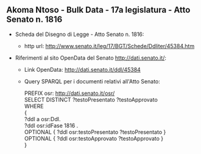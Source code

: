 ## Akoma Ntoso - Bulk Data - 17a legislatura - Atto Senato n. 1816 ##

* Scheda del Disegno di Legge - Atto Senato n. 1816:
	* http url: http://www.senato.it/leg/17/BGT/Schede/Ddliter/45384.htm

* Riferimenti al sito OpenData del Senato http://dati.senato.it/:
	* Link OpenData: http://dati.senato.it/ddl/45384
	* Query SPARQL per i documenti relativi all'Atto Senato:

        PREFIX osr: <http://dati.senato.it/osr/>  
		SELECT DISTINCT ?testoPresentato ?testoApprovato  
		WHERE  
		{  
		    ?ddl a osr:Ddl.  
		    ?ddl osr:idFase 1816 .  
		    OPTIONAL { ?ddl osr:testoPresentato ?testoPresentato }  
		    OPTIONAL { ?ddl osr:testoApprovato ?testoApprovato }  
		}
		